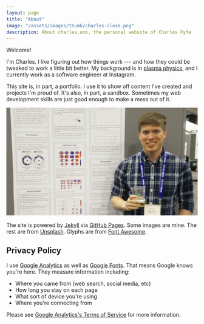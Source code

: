 ```yaml
---
layout: page
title: "About"
image: "/assets/images/thumb/charles-close.png"
description: About charles.uno, the personal website of Charles Fyfe
---
```


Welcome!

I'm Charles.
I like figuring out how things work --- and how they could be tweaked to work a little bit better.
My background is in [plasma physics](https://conservancy.umn.edu/handle/11299/181780), and I currently work as a software engineer at Instagram.

This site is, in part, a portfolio.
I use it to show off content I've created and projects I'm proud of.
It's also, in part, a sandbox.
Sometimes my web development skills are just good enough to make a mess out of it.

![Charles at AGU, December 2015](/assets/images/wide/charles-agu-16x9.png)

The site is powered by [Jekyll](https://jekyllrb.com/) via [GitHub Pages](https://pages.github.com/).
Some images are mine.
The rest are from [Unsplash](https://unsplash.com/).
Glyphs are from [Font Awesome](http://fontawesome.io/).

## Privacy Policy

I use [Google Analytics][google_analytics] as well as [Google Fonts][google_fonts].
That means Google knows you're here.
They measure information including:

- Where you came from (web search, social media, etc)
- How long you stay on each page
- What sort of device you're using
- Where you're connecting from

Please see [Google Analytics's Terms of Service][google_tos] for more information.

[google_analytics]: https://analytics.google.com/analytics/web/
[google_fonts]: https://nakedsecurity.sophos.com/2022/01/31/website-operator-fined-for-using-google-fonts-the-cloudy-way/
[google_tos]: https://www.google.com/analytics/terms/us.html


<!--
Favicon from favicon.io
-->
